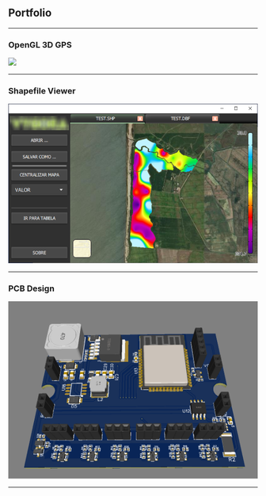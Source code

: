## Portfolio

---

### OpenGL 3D GPS 

<!--[OpenGL 3D GPS](/sample_page)-->
<img src="images/opengl-gps.gif?raw=true"/>

---

### Shapefile Viewer

<img src="images/shapefileViewer.png?raw=true"/>

---

### PCB Design

<!--[Project 2 Title](/pdf/sample_presentation.pdf)-->
<img src="images/pcb.PNG?raw=true"/>

---
<!--
[Project 3 Title](http://example.com/)
<img src="images/dummy_thumbnail.jpg?raw=true"/>

---

### Category Name 2

- [Project 1 Title](http://example.com/)
- [Project 2 Title](http://example.com/)
- [Project 3 Title](http://example.com/)
- [Project 4 Title](http://example.com/)
- [Project 5 Title](http://example.com/)

---




---
-->
